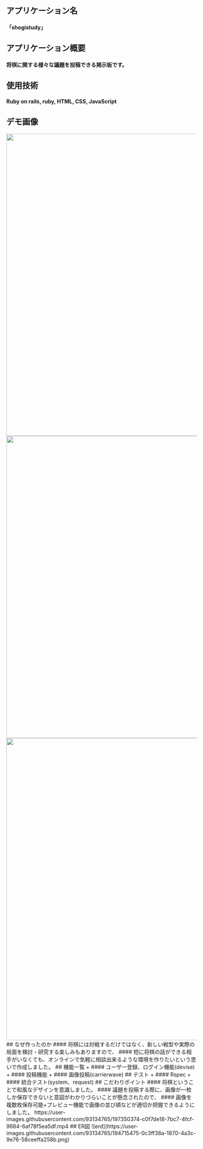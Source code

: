 ## アプリケーション名
#### 「shogistudy」
## アプリケーション概要
#### 将棋に関する様々な議題を投稿できる掲示板です。
## 使用技術
#### Ruby on rails, ruby, HTML, CSS, JavaScript
## デモ画像
<img src="https://user-images.githubusercontent.com/93134765/196187603-ef568111-1702-4667-9fe7-ec5ff859076f.jpg" width="800px">
<img src="https://user-images.githubusercontent.com/93134765/197352016-c354d30a-5039-480c-a751-35d0c08814dc.jpg" width="800px">
<img src="" width="800px">
## なぜ作ったのか
#### 将棋には対戦するだけではなく、新しい戦型や実際の局面を検討・研究する楽しみもありますので、
#### 短に将棋の話ができる相手がいなくても、オンラインで気軽に相談出来るような環境を作りたいという思いで作成しました。
## 機能一覧
+ #### ユーザー登録、ログイン機能(devise)
+ #### 投稿機能
  + #### 画像投稿(carrierwave)
## テスト
+ #### Rspec
  + #### 統合テスト(system、request)
## こだわりポイント
#### 将棋ということで和風なデザインを意識しました。  
#### 議題を投稿する際に、画像が一枚しか保存できないと意図がわかりづらいことが懸念されたので、  
#### 画像を複数枚保存可能+プレビュー機能で画像の並び順などが適切か把握できるようにしました。
https://user-images.githubusercontent.com/93134765/197350374-c0f7de18-7bc7-4fcf-9684-6af78f5ea5df.mp4
## ER図
![erd](https://user-images.githubusercontent.com/93134765/194715475-0c3ff38a-1870-4a3c-9e76-58ceeffa258b.png)

